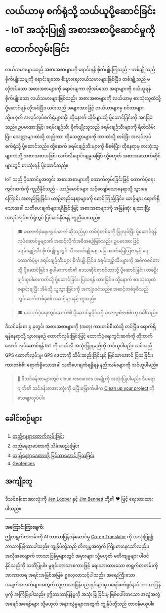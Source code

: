 <!--
CO_OP_TRANSLATOR_METADATA:
{
  "original_hash": "e978534a245b000725ed2a048f943213",
  "translation_date": "2025-08-28T16:40:59+00:00",
  "source_file": "3-transport/README.md",
  "language_code": "my"
}
-->
# လယ်ယာမှ စက်ရုံသို့ သယ်ယူပို့ဆောင်ခြင်း - IoT အသုံးပြု၍ အစားအစာပို့ဆောင်မှုကို ထောက်လှမ်းခြင်း

လယ်သမားများသည် အစားအစာများကို ရောင်းရန် စိုက်ပျိုးကြသည် - တစ်ချို့သည် စိုက်ပျိုးသမျှကို ရောင်းချသော စီးပွားရေးလယ်သမားများဖြစ်ပြီး၊ တစ်ချို့သည် မလိုအပ်သော အစားအစာများကို ရောင်းချကာ လိုအပ်သော အရာများကို ဝယ်ယူရန် စိုက်ပျိုးသော လယ်သမားများဖြစ်သည်။ အစားအစာများကို လယ်ယာမှ စားသုံးသူထံသို့ ပို့ဆောင်ရန် လိုအပ်ပြီး၊ ယင်းသည် အများအားဖြင့် လယ်ယာများမှ စင်တာများ သို့မဟုတ် အလုပ်လုပ်စက်ရုံများသို့၊ ထို့နောက် ဆိုင်များသို့ ပို့ဆောင်ခြင်းကို အခြေခံသည်။ ဥပမာအားဖြင့်၊ ခရမ်းချဉ်သီး စိုက်ပျိုးသူသည် ခရမ်းချဉ်သီးများကို ရိတ်သိမ်းပြီး၊ သေတ္တာများထဲသို့ ထည့်ကာ၊ ထိုသေတ္တာများကို ကားထဲသို့ တင်ပြီး အလုပ်လုပ်စက်ရုံသို့ ပို့ဆောင်သည်။ ထို့နောက် ခရမ်းချဉ်သီးများကို စီစစ်ပြီး၊ ထိုနေရာမှ စားသုံးသူများထံသို့ အစားအစာအဖြစ်၊ လက်လီရောင်းချမှုအဖြစ် သို့မဟုတ် အစားအသောက်ဆိုင်များတွင် စားသုံးရန် ပို့ဆောင်သည်။

IoT သည် ပို့ဆောင်မှုအတွင်း အစားအစာများကို ထောက်လှမ်းခြင်းဖြင့် ထောက်ပံ့ရေးကွင်းဆက်ကို ကူညီနိုင်သည် - ယာဉ်မောင်းများ သင့်လျော်သောနေရာသို့ သွားနေကြောင်း အတည်ပြုခြင်း၊ ယာဉ်တည်နေရာများကို စောင့်ကြည့်ခြင်း၊ ယာဉ်များ ရောက်ရှိသောအခါ သတိပေးချက်များရရှိခြင်းဖြင့် အစားအစာများကို အမြန်ဆုံး ချထားပြီး အလုပ်လုပ်စက်ရုံတွင် ပြင်ဆင်နိုင်ရန် ကူညီပေးသည်။

> 🎓 *ထောက်ပံ့ရေးကွင်းဆက်* ဆိုသည်မှာ တစ်စုံတစ်ခုကို ပြုလုပ်ပြီး ပို့ဆောင်ရန် လုပ်ဆောင်မှုများ၏ အဆင့်လိုက်အစီအစဉ်ဖြစ်သည်။ ဥပမာအားဖြင့် ခရမ်းချဉ်သီး စိုက်ပျိုးမှုတွင် သီးအပင်မျိုးစေ့၊ မြေ၊ ဓာတ်မြေသြဇာနှင့် ရေထောက်ပံ့မှု၊ ခရမ်းချဉ်သီးများ စိုက်ပျိုးခြင်း၊ ခရမ်းချဉ်သီးများကို အဓိကစင်တာသို့ ပို့ဆောင်ခြင်း၊ စူပါမားကတ်၏ ဒေသဆိုင်ရာစင်တာသို့ ပို့ဆောင်ခြင်း၊ တစ်ဦးချင်းစူပါမားကတ်သို့ ပို့ဆောင်ခြင်း၊ ပြသရန် ထားခြင်း၊ ထို့နောက် စားသုံးသူထံ ရောင်းချပြီး အိမ်သို့ ယူသွားခြင်းကို အကျုံးဝင်သည်။ အဆင့်တစ်ခုစီသည် ကွင်းဆက်တစ်ခု၏ အဆင့်များနှင့် တူသည်။

> 🎓 ထောက်ပံ့ရေးကွင်းဆက်၏ ပို့ဆောင်မှုပိုင်းကို *လောဂျစ်တစ်စ်* ဟု ခေါ်သည်။

ဒီသင်ခန်းစာ ၄ ခုတွင်၊ အစားအစာများကို (အတု) ကားတစ်စီးထဲသို့ တင်ပြီး၊ ရောက်ရှိရန်နေရာသို့ သွားနေစဉ် ထောက်လှမ်းခြင်းဖြင့် ထောက်ပံ့ရေးကွင်းဆက်ကို တိုးတက်အောင် လုပ်ဆောင်ရန် IoT ကို ဘယ်လို အသုံးပြုရမည်ကို သင်ယူပါမည်။ သင်သည် GPS ထောက်လှမ်းမှု၊ GPS ဒေတာကို သိမ်းဆည်းခြင်းနှင့် မြင်သာအောင် ပြသခြင်း၊ ကားတစ်စီး ရောက်ရှိသောအခါ သတိပေးချက်ရရှိရန် နည်းလမ်းများကို သင်ယူပါမည်။

> 💁 ဒီသင်ခန်းစာများတွင် cloud resources အချို့ကို အသုံးပြုပါမည်။ ဒီပရောဂျက်၏ သင်ခန်းစာအားလုံးကို မပြီးမြောက်ပါက [Clean up your project](../clean-up.md) ကို သေချာလုပ်ပါ။

## ခေါင်းစဉ်များ

1. [တည်နေရာထောက်လှမ်းခြင်း](lessons/1-location-tracking/README.md)
1. [တည်နေရာဒေတာကို သိမ်းဆည်းခြင်း](lessons/2-store-location-data/README.md)
1. [တည်နေရာဒေတာကို မြင်သာအောင် ပြသခြင်း](lessons/3-visualize-location-data/README.md)
1. [Geofences](lessons/4-geofences/README.md)

## အကျိုးတူ

ဒီသင်ခန်းစာအားလုံးကို [Jen Looper](https://github.com/jlooper) နှင့် [Jim Bennett](https://GitHub.com/JimBobBennett) တို့၏ ♥️ ဖြင့် ရေးသားထားပါသည်။

---

**အကြောင်းကြားချက်**:  
ဤစာရွက်စာတမ်းကို AI ဘာသာပြန်ဝန်ဆောင်မှု [Co-op Translator](https://github.com/Azure/co-op-translator) ကို အသုံးပြု၍ ဘာသာပြန်ထားပါသည်။ ကျွန်ုပ်တို့သည် တိကျမှုအတွက် ကြိုးစားနေသော်လည်း၊ အလိုအလျောက် ဘာသာပြန်မှုများတွင် အမှားများ သို့မဟုတ် မတိကျမှုများ ပါဝင်နိုင်သည်ကို သတိပြုပါ။ မူရင်းဘာသာစကားဖြင့် ရေးသားထားသော စာရွက်စာတမ်းကို အာဏာတရ အရင်းအမြစ်အဖြစ် ရှုလေ့လာသင့်ပါသည်။ အရေးကြီးသော အချက်အလက်များအတွက် လူ့ဘာသာပြန်ပညာရှင်များမှ ပရော်ဖက်ရှင်နယ် ဘာသာပြန်မှုကို အကြံပြုပါသည်။ ဤဘာသာပြန်မှုကို အသုံးပြုခြင်းမှ ဖြစ်ပေါ်လာသော အလွဲအလွဲအချော်အချော်များ သို့မဟုတ် အနားလွဲမှုများအတွက် ကျွန်ုပ်တို့သည် တာဝန်မယူပါ။